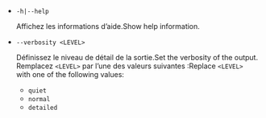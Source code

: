 * `-h|--help`

  <span data-ttu-id="519c7-101">Affichez les informations d’aide.</span><span class="sxs-lookup"><span data-stu-id="519c7-101">Show help information.</span></span>

* `--verbosity <LEVEL>`

  <span data-ttu-id="519c7-102">Définissez le niveau de détail de la sortie.</span><span class="sxs-lookup"><span data-stu-id="519c7-102">Set the verbosity of the output.</span></span> <span data-ttu-id="519c7-103">Remplacez `<LEVEL>` par l’une des valeurs suivantes :</span><span class="sxs-lookup"><span data-stu-id="519c7-103">Replace `<LEVEL>` with one of the following values:</span></span>
  
  * `quiet`
  * `normal`
  * `detailed`